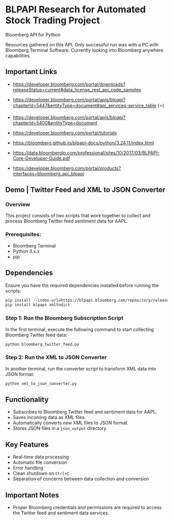 # BLPAPI Research for Automated Stock Trading Project
Bloomberg API for Python 

Resources gathered on this API. Only successful run was with a PC with Bloomberg Terminal Software. Currently looking into Bloomberg anywhere capabilities.

## Important Links
- https://developer.bloomberg.com/portal/downloads?releaseStatus=current#data_license_rest_api_code_samples

- https://developer.bloomberg.com/portal/apis/blpapi?chapterId=5447&entityType=document#api_services-service_table (⭐)

- https://developer.bloomberg.com/portal/apis/blpapi?chapterId=5400&entityType=document

- https://developer.bloomberg.com/portal/tutorials

- https://bloomberg.github.io/blpapi-docs/python/3.24.11/index.html

- https://data.bloomberglp.com/professional/sites/10/2017/03/BLPAPI-Core-Developer-Guide.pdf

- https://developer.bloomberg.com/portal/products?interfaces=bloomberg_api_blpapi

## Demo | Twitter Feed and XML to JSON Converter

### Overview
This project consists of two scripts that work together to collect and process Bloomberg Twitter feed sentiment data for AAPL.

### Prerequisites:
- Bloomberg Terminal
- Python 3.x.x
- pip

## Dependencies
Ensure you have the required dependencies installed before running the scripts:
```sh
pip install ‑‑index-url=https://blpapi.bloomberg.com/repository/releases/python/simple blpapi
pip install blpapi xmltodict
```

### Step 1: Run the Bloomberg Subscription Script
In the first terminal, execute the following command to start collecting Bloomberg Twitter feed data:
```sh
python bloomberg_twitter_feed.py
```

### Step 2: Run the XML to JSON Converter
In another terminal, run the converter script to transform XML data into JSON format:
```sh
python xml_to_json_converter.py
```

## Functionality
- Subscribes to Bloomberg Twitter feed and sentiment data for AAPL.
- Saves incoming data as XML files.
- Automatically converts new XML files to JSON format.
- Stores JSON files in a `json_output` directory.

## Key Features
- Real-time data processing
- Automatic file conversion
- Error handling
- Clean shutdown on `Ctrl+C`
- Separation of concerns between data collection and conversion



## Important Notes
- Proper Bloomberg credentials and permissions are required to access the Twitter feed and sentiment data services.

